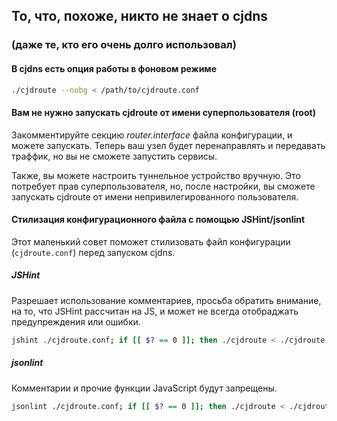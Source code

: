 ## То, что, похоже, никто не знает о cjdns
### (даже те, кто его очень долго использовал)

#### В cjdns есть опция работы в фоновом режиме

```Bash
./cjdroute --nobg < /path/to/cjdroute.conf
```

#### Вам не нужно запускать cjdroute от имени суперпользователя (root)

Закомментируйте секцию _router.interface_ <!-- требуется исправление --> файла конфигурации, и можете запускать.
Теперь ваш узел будет перенаправлять и передавать траффик, но вы не сможете запустить сервисы.

Также, вы можете настроить туннельное устройство вручную. Это потребует прав суперпользователя, но, после настройки, вы сможете
запускать cjdroute от имени непривилегированного пользователя.

#### Стилизация конфигурационного файла с помощью JSHint/jsonlint

Этот маленький совет поможет стилизовать файл конфигурации (`cjdroute.conf`) перед запуском cjdns.

##### JSHint
Разрешает использование комментариев, просьба обратить внимание, на то, что JSHint рассчитан на JS, и может
не всегда отобраджать предупреждения или ошибки.
```Bash
jshint ./cjdroute.conf; if [[ $? == 0 ]]; then ./cjdroute < ./cjdroute.conf; fi
```

##### jsonlint
Комментарии и прочие функции JavaScript будут запрещены.
```Bash
jsonlint ./cjdroute.conf; if [[ $? == 0 ]]; then ./cjdroute < ./cjdroute.conf; fi
```
